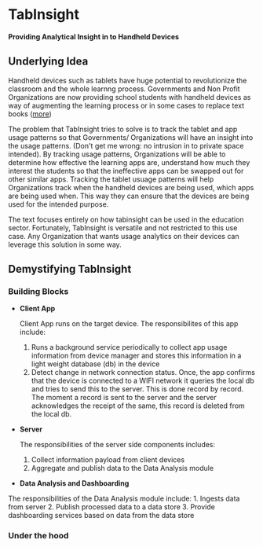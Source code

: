 # TabInsight
#### Providing Analytical Insight in to Handheld Devices


## Underlying Idea

Handheld devices such as tablets have huge potential to revolutionize the classroom and the whole learnng process.
Governments and Non Profit Organizations are now providing school students  with handheld devices as way of augmenting the learning process or in some cases to replace text books (<a href="http://www.huffingtonpost.com/2013/03/06/textbooks-tablets_n_2816567.html">more</a>)

The problem that TabInsight tries to solve is to track the tablet and app usage patterns so that Governments/ Organizations will have an insight into the usage patterns. (Don't get me wrong: no intrusion in to private space intended). By tracking usage patterns, Organizations will be able to determine how effective the learning apps are, understand how much they interest the students so that the ineffective apps can be swapped out for other similar apps. Tracking the tablet usuage patterns will help Organizations track when the handheld devices  are being used, which apps are being used when. This way they can ensure that the devices are being used for the intended purpose.

The text focuses entirely on how  tabinsight can be used in the education sector. Fortunately, TabInsight is versatile and not restricted to this use case. Any Organization that wants usage analytics on their devices can leverage this solution in some way.

## Demystifying TabInsight
### Building Blocks
* **Client App**

  Client App runs on the target device. The responsibilites of this app include:

    1. Runs a background service periodically to collect app usage information from device manager and stores this information in a light weight database (db) in the device
    2. Detect change in network connection status. Once, the app confirms that the device is connected to a WIFI network it queries the local db and tries to send this to the server. This is done record by record. The moment a record is sent to the server and the server acknowledges the receipt of the same, this record is deleted from the local db.
    
* **Server**

  The responsibilities of the server side components includes:

    1. Collect information payload from client devices
    2. Aggregate and publish data to the Data Analysis module
      
*  **Data Analysis and Dashboarding**

  The responsibilities of the Data Analysis module include:
    1. Ingests data from server
    2. Publish processed data  to a data store
    3. Provide dashboarding services based on data from the data store

### Under the hood

